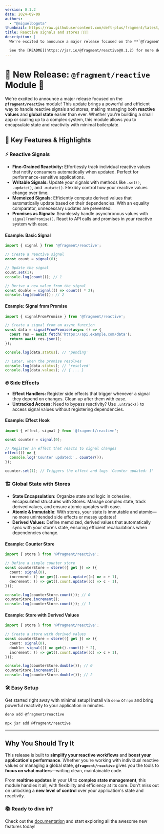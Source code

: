 ```yaml
---
version: 0.1.2
date: 2024-09-09
authors:
  - "@miguelbogota"
thumbnail: https://raw.githubusercontent.com/deft-plus/fragment/latest/.github/.changelogs/thumbnails/v0.1.2-thumbnail.png
title: Reactive signals and stores 🎉🎉🎉
description: |
  We're excited to announce a major release focused on the **`@fragment/reactive`** module! This update brings a powerful and efficient way to handle reactive signals and stores, making managing both **reactive values** and **global state** easier than ever. Whether you're building a small app or scaling up to a complex system, this module allows you to encapsulate state and reactivity with minimal boilerplate.

  See the [README](https://jsr.io/@fragment/reactive@0.1.2) for more details.
---
```


# 🎉 New Release: `@fragment/reactive` Module 🚀

We're excited to announce a major release focused on the **`@fragment/reactive`** module! This update brings a powerful and efficient way to handle reactive signals and stores, making managing both **reactive values** and **global state** easier than ever. Whether you're building a small app or scaling up to a complex system, this module allows you to encapsulate state and reactivity with minimal boilerplate.

## 🌟 Key Features & Highlights

### ⚡ Reactive Signals

- **Fine-Grained Reactivity:** Effortlessly track individual reactive values that notify consumers automatically when updated. Perfect for performance-sensitive applications.
- **Writable Signals:** Update your signals with methods like `.set()`, `.update()`, and `.mutate()`. Flexibly control how your reactive values change over time.
- **Memoized Signals:** Efficiently compute derived values that automatically update based on their dependencies. With an equality comparator, unnecessary updates are prevented.
- **Promises as Signals:** Seamlessly handle asynchronous values with `signalFromPromise()`. React to API calls and promises in your reactive system with ease.

#### Example: Basic Signal

```typescript
import { signal } from '@fragment/reactive';

// Create a reactive signal
const count = signal(0);

// Update the signal
count.set(1);
console.log(count()); // 1

// Derive a new value from the signal
const double = signal(() => count() * 2);
console.log(double()); // 2
```

#### Example: Signal from Promise

```typescript
import { signalFromPromise } from '@fragment/reactive';

// Create a signal from an async function
const data = signalFromPromise(async () => {
  const res = await fetch('https://api.example.com/data');
  return await res.json();
});

console.log(data.status); // 'pending'

// Later, when the promise resolves
console.log(data.status); // 'resolved'
console.log(data.values); // { ... }
```

### 🔥 Side Effects

- **Effect Handlers:** Register side effects that trigger whenever a signal they depend on changes. Clean up after them with ease.
- **Untracked Access:** Need to bypass reactivity? Use `.untrack()` to access signal values without registering dependencies.

#### Example: Effect Hook

```typescript
import { effect, signal } from '@fragment/reactive';

const counter = signal(0);

// Register an effect that reacts to signal changes
effect(() => {
  console.log('Counter updated:', counter());
});

counter.set(1); // Triggers the effect and logs 'Counter updated: 1'
```

### 🏗️ Global State with Stores

- **State Encapsulation:** Organize state and logic in cohesive, encapsulated structures with Stores. Manage complex state, track derived values, and ensure atomic updates with ease.
- **Atomic & Immutable:** With stores, your state is immutable and atomic—no more unintended side effects or messy updates!
- **Derived Values:** Define memoized, derived values that automatically sync with your store's state, ensuring efficient recalculations when dependencies change.

#### Example: Counter Store

```typescript
import { store } from '@fragment/reactive';

// Define a simple counter store
const counterStore = store(({ get }) => ({
  count: signal(0),
  increment: () => get().count.update((c) => c + 1),
  decrement: () => get().count.update((c) => c - 1),
}));

console.log(counterStore.count()); // 0
counterStore.increment();
console.log(counterStore.count()); // 1
```

#### Example: Store with Derived Values

```typescript
import { store } from '@fragment/reactive';

// Create a store with derived values
const counterStore = store(({ get }) => ({
  count: signal(0),
  double: signal(() => get().count() * 2),
  increment: () => get().count.update((c) => c + 1),
}));

console.log(counterStore.double()); // 0
counterStore.increment();
console.log(counterStore.double()); // 2
```

### 🛠️ Easy Setup

Get started right away with minimal setup! Install via `deno` or `npm` and bring powerful reactivity to your application in minutes.

```bash
deno add @fragment/reactive
```

```bash
npx jsr add @fragment/reactive
```

---

## Why You Should Try It

This release is built to **simplify your reactive workflows** and **boost your application's performance**. Whether you're working with individual reactive values or managing a global state, **`@fragment/reactive`** gives you the tools to **focus on what matters**—writing clean, maintainable code.

From **realtime updates** in your UI to **complex state management**, this module handles it all, with flexibility and efficiency at its core. Don't miss out on unlocking a **new level of control** over your application's state and reactivity.

### 📚 Ready to dive in?

Check out the [documentation](https://jsr.io/@fragment/reactive@0.1.2) and start exploring all the awesome new features today!
